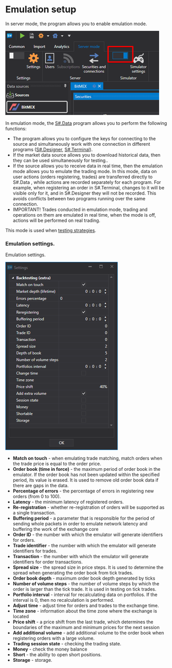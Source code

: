 # Emulation setup

In server mode, the program allows you to enable emulation mode.

![hydra emulator start](../images/hydra_emulator_start.png)

In emulation mode, the [S\#.Data](Hydra.md) program allows you to perform the following functions:

- The program allows you to configure the keys for connecting to the source and simultaneously work with one connection in different programs ([S\#.Designer](Designer.md), [S\#.Terminal](Terminal.md)). 
- If the market data source allows you to download historical data, then they can be used simultaneously for testing..
- If the source allows you to receive data in real time, then the emulation mode allows you to emulate the trading mode. In this mode, data on user actions (orders registering, trades) are transferred directly to S\#.Data , while actions are recorded separately for each program. For example, when registering an order in S\#.Terminal, changes to it will be visible only for it, and in S\#.Designer they will not be recorded. This avoids conflicts between two programs running over the same connection. 
- IMPORTANT\! Trades conducted in emulation mode, trading and operations on them are emulated in real time, when the mode is off, actions will be performed on real trading.

This mode is used when [testing strategies](Shell_emulation.md).

### Emulation settings.

Emulation settings.

![hydra emulator prop](../images/hydra_emulator_prop.png)

- **Match on touch** \- when emulating trade matching, match orders when the trade price is equal to the order price.
- **Order book (time in force)** \- the maximum period of order book in the emulator. If the order book has not been updated within the specified period, its value is erased. It is used to remove old order book data if there are gaps in the data.
- **Percentage of errors** \- the percentage of errors in registering new orders (from 0 to 100).
- **Latency** \- the minimum latency of registered orders.
- **Re\-registration** \- whether re\-registration of orders will be supported as a single transaction.
- **Buffering period** \- a parameter that is responsible for the period of sending whole packets in order to emulate network latency and buffering the work of the exchange core
- **Order ID** \- the number with which the emulator will generate identifiers for orders.
- **Trade identifier** \- the number with which the emulator will generate identifiers for trades.
- **Transaction** \- the number with which the emulator will generate identifiers for order transactions.
- **Spread size** \- the spread size in price steps. It is used to determine the spread when generating the order book from tick trades.
- **Order book depth** \- maximum order book depth generated by ticks 
- **Number of volume steps** \- the number of volume steps by which the order is larger than the tick trade. It is used in testing on tick trades.
- **Portfolio interval** \- interval for recalculating data on portfolios. If the interval is 0, then no recalculation is performed.
- **Adjust time** \- adjust time for orders and trades to the exchange time.
- **Time zone** \- information about the time zone where the exchange is located
- **Price shift** \- a price shift from the last trade, which determines the boundaries of the maximum and minimum prices for the next session
- **Add additional volume** \- add additional volume to the order book when registering orders with a large volume.
- **Trading session state** \- checking the trading state.
- **Money** \- check the money balance 
- **Short** \- the ability to open short positions. 
- **Storage** \- storage.
